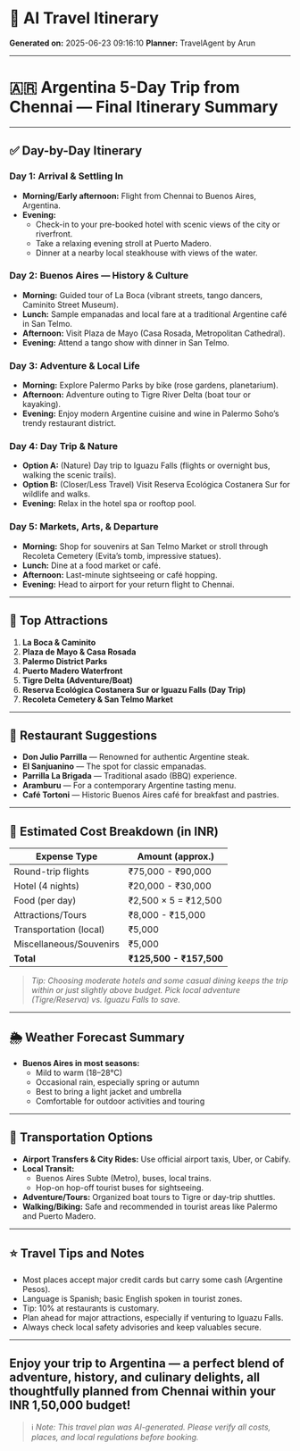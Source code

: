 # 🧳 AI Travel Itinerary

**Generated on:** 2025-06-23 09:16:10
**Planner:** TravelAgent by Arun

---

# 🇦🇷 Argentina 5-Day Trip from Chennai — Final Itinerary Summary

---

## ✅ Day-by-Day Itinerary

### **Day 1: Arrival & Settling In**
- **Morning/Early afternoon:** Flight from Chennai to Buenos Aires, Argentina.
- **Evening:**
  - Check-in to your pre-booked hotel with scenic views of the city or riverfront.
  - Take a relaxing evening stroll at Puerto Madero.
  - Dinner at a nearby local steakhouse with views of the water.

### **Day 2: Buenos Aires — History & Culture**
- **Morning:** Guided tour of La Boca (vibrant streets, tango dancers, Caminito Street Museum).
- **Lunch:** Sample empanadas and local fare at a traditional Argentine café in San Telmo.
- **Afternoon:** Visit Plaza de Mayo (Casa Rosada, Metropolitan Cathedral).
- **Evening:** Attend a tango show with dinner in San Telmo.

### **Day 3: Adventure & Local Life**
- **Morning:** Explore Palermo Parks by bike (rose gardens, planetarium).
- **Afternoon:** Adventure outing to Tigre River Delta (boat tour or kayaking).
- **Evening:** Enjoy modern Argentine cuisine and wine in Palermo Soho’s trendy restaurant district.

### **Day 4: Day Trip & Nature**
- **Option A:** (Nature) Day trip to Iguazu Falls (flights or overnight bus, walking the scenic trails).
- **Option B:** (Closer/Less Travel) Visit Reserva Ecológica Costanera Sur for wildlife and walks.
- **Evening:** Relax in the hotel spa or rooftop pool.

### **Day 5: Markets, Arts, & Departure**
- **Morning:** Shop for souvenirs at San Telmo Market or stroll through Recoleta Cemetery (Evita’s tomb, impressive statues).
- **Lunch:** Dine at a food market or café.
- **Afternoon:** Last-minute sightseeing or café hopping.
- **Evening:** Head to airport for your return flight to Chennai.

---

## 📍 Top Attractions

1. **La Boca & Caminito**
2. **Plaza de Mayo & Casa Rosada**
3. **Palermo District Parks**
4. **Puerto Madero Waterfront**
5. **Tigre Delta (Adventure/Boat)**
6. **Reserva Ecológica Costanera Sur or Iguazu Falls (Day Trip)**
7. **Recoleta Cemetery & San Telmo Market**

---

## 🍴 Restaurant Suggestions

- **Don Julio Parrilla** — Renowned for authentic Argentine steak.
- **El Sanjuanino** — The spot for classic empanadas.
- **Parrilla La Brigada** — Traditional asado (BBQ) experience.
- **Aramburu** — For a contemporary Argentine tasting menu.
- **Café Tortoni** — Historic Buenos Aires café for breakfast and pastries.

---

## 💸 Estimated Cost Breakdown (in INR)

| Expense Type           | Amount (approx.)  |
|------------------------|------------------|
| Round-trip flights     | ₹75,000 - ₹90,000|
| Hotel (4 nights)       | ₹20,000 - ₹30,000|
| Food (per day)         | ₹2,500 × 5 = ₹12,500|
| Attractions/Tours      | ₹8,000 - ₹15,000|
| Transportation (local) | ₹5,000           |
| Miscellaneous/Souvenirs| ₹5,000           |
| **Total**              | **₹125,500 - ₹157,500**|

> *Tip: Choosing moderate hotels and some casual dining keeps the trip within or just slightly above budget. Pick local adventure (Tigre/Reserva) vs. Iguazu Falls to save.*

---

## 🌦️ Weather Forecast Summary

- **Buenos Aires in most seasons:**  
  - Mild to warm (18–28°C)
  - Occasional rain, especially spring or autumn
  - Best to bring a light jacket and umbrella
  - Comfortable for outdoor activities and touring

---

## 🚕 Transportation Options

- **Airport Transfers & City Rides:** Use official airport taxis, Uber, or Cabify.
- **Local Transit:** 
  - Buenos Aires Subte (Metro), buses, local trains.
  - Hop-on hop-off tourist buses for sightseeing.
- **Adventure/Tours:** Organized boat tours to Tigre or day-trip shuttles.
- **Walking/Biking:** Safe and recommended in tourist areas like Palermo and Puerto Madero.

---

## ⭐ Travel Tips and Notes

- Most places accept major credit cards but carry some cash (Argentine Pesos).
- Language is Spanish; basic English spoken in tourist zones.
- Tip: 10% at restaurants is customary.
- Plan ahead for major attractions, especially if venturing to Iguazu Falls.
- Always check local safety advisories and keep valuables secure.

---

**Enjoy your trip to Argentina — a perfect blend of adventure, history, and culinary delights, all thoughtfully planned from Chennai within your INR 1,50,000 budget!**
---

> ℹ️ *Note: This travel plan was AI-generated. Please verify all costs, places, and local regulations before booking.*